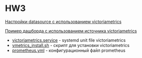# HW3

[Настройки datasource c использованием victoriametrics](screen0.png)


[Пример дашборда с использованием источника victoriametrics](screen1.png)

* [victoriametrics.service](victoriametrics.service) - systemd unit file victoriametrics
* [vmetrics_install.sh](vmetrics_install.sh) - скрипт для установки victoriametrics
* [prometheus.yml](prometheus.yml) - конфигурационный файл prometheus



